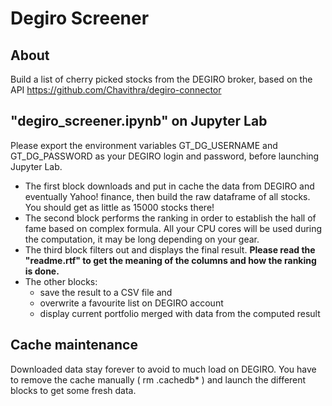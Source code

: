 # Degiro Screener

## About
Build a list of cherry picked stocks from the DEGIRO broker, based on the API https://github.com/Chavithra/degiro-connector


## "degiro_screener.ipynb" on Jupyter Lab
Please export the environment variables GT_DG_USERNAME and GT_DG_PASSWORD as your DEGIRO login and password, before launching Jupyter Lab.

- The first block downloads and put in cache the data from DEGIRO and eventually Yahoo! finance, then build the raw dataframe of all stocks. You should get as little as 15000 stocks there!
- The second block performs the ranking in order to establish the hall of fame based on complex formula. All your CPU cores will be used during the computation, it may be long depending on your gear.
- The third block filters out and displays the final result. __Please read the "readme.rtf" to get the meaning of the columns and how the ranking is done.__
- The other blocks:
  -   save the result to a CSV file and
  -   overwrite a favourite list on DEGIRO account
  -   display current portfolio merged with data from the computed result

## Cache maintenance
Downloaded data stay forever to avoid to much load on DEGIRO. You have to remove the cache manually ( rm .cachedb* ) and launch the different blocks to get some fresh data.
